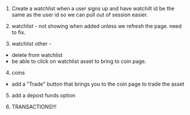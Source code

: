1. Create a watchlist when a user signs up and have watchilt id be the same as the user id so we can pull out of session easier.

2. watchlist - not showing when added unless we refresh the page. need to fix.

3. watchlist other - 
  - delete from watchlist
  - be able to click on watchlist asset to bring to coin page.

4. coins
  - add a "Trade" button that brings you to the coin page to trade the asset

5. add a depost funds option

6. TRANSACTIONS!!!